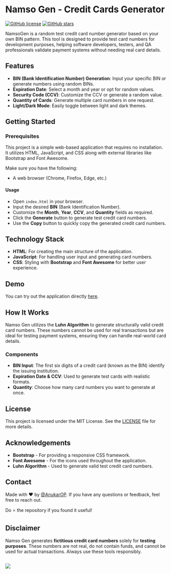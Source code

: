 # Namso Gen - Credit Cards Generator

[![GitHub license](https://img.shields.io/badge/license-MIT-blue.svg)](https://github.com/AnukarOP/namso-gen/blob/main/LICENSE)
[![GitHub stars](https://img.shields.io/github/stars/AnukarOP/namso-gen)](https://github.com/AnukarOP/namso-gen/stargazers)

NamsoGen is a random test credit card number generator based on your own BIN pattern. This tool is designed to provide test card numbers for development purposes, helping software developers, testers, and QA professionals validate payment systems without needing real card details.

## Features

- **BIN (Bank Identification Number) Generation**: Input your specific BIN or generate numbers using random BINs.
- **Expiration Date**: Select a month and year or opt for random values.
- **Security Code (CCV)**: Customize the CCV or generate a random value.
- **Quantity of Cards**: Generate multiple card numbers in one request.
- **Light/Dark Mode**: Easily toggle between light and dark themes.

## Getting Started

### Prerequisites

This project is a simple web-based application that requires no installation. It utilizes HTML, JavaScript, and CSS along with external libraries like Bootstrap and Font Awesome.

Make sure you have the following:
- A web browser (Chrome, Firefox, Edge, etc.)

#### Usage

- Open `index.html` in your browser.
- Input the desired **BIN** (Bank Identification Number).
- Customize the **Month**, **Year**, **CCV**, and **Quantity** fields as required.
- Click the **Generate** button to generate test credit card numbers.
- Use the **Copy** button to quickly copy the generated credit card numbers.

## Technology Stack

- **HTML**: For creating the main structure of the application.
- **JavaScript**: For handling user input and generating card numbers.
- **CSS**: Styling with **Bootstrap** and **Font Awesome** for better user experience.

## Demo

You can try out the application directly [here](https://anukarop.is-a.dev/namso-gen/).

## How It Works

Namso Gen utilizes the **Luhn Algorithm** to generate structurally valid credit card numbers. These numbers cannot be used for real transactions but are ideal for testing payment systems, ensuring they can handle real-world card details.

### Components

- **BIN Input**: The first six digits of a credit card (known as the BIN) identify the issuing institution.
- **Expiration Date & CCV**: Used to generate test cards with realistic formats.
- **Quantity**: Choose how many card numbers you want to generate at once.

## License

This project is licensed under the MIT License. See the [LICENSE](https://github.com/AnukarOP/namso-gen/blob/main/LICENSE) file for more details.

## Acknowledgements

- **Bootstrap** - For providing a responsive CSS framework.
- **Font Awesome** - For the icons used throughout the application.
- **Luhn Algorithm** - Used to generate valid test credit card numbers.

## Contact

Made with ❤️ by [@AnukarOP](https://anukar.net/). If you have any questions or feedback, feel free to reach out.

Do ⭐ the repository if you found it useful!

## Disclaimer

Namso Gen generates **fictitious credit card numbers** solely for **testing purposes**. These numbers are not real, do not contain funds, and cannot be used for actual transactions. Always use these tools responsibly.

##

![](https://visitor-badge.laobi.icu/badge?page_id=AnukarOP.readme)
